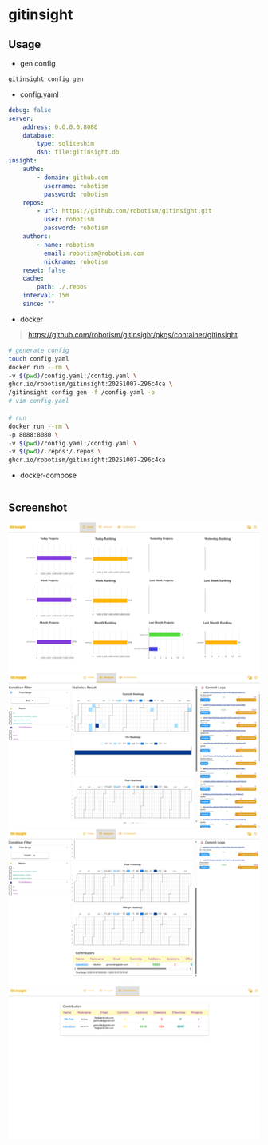 # gitinsight

## Usage


- gen config
```bash
gitinsight config gen
```

- config.yaml
```yaml
debug: false
server:
    address: 0.0.0.0:8080
    database:
        type: sqliteshim
        dsn: file:gitinsight.db
insight:
    auths:
        - domain: github.com
          username: robotism
          password: robotism
    repos:
        - url: https://github.com/robotism/gitinsight.git
          user: robotism
          password: robotism
    authors:
        - name: robotism
          email: robotism@robotism.com
          nickname: robotism
    reset: false
    cache:
        path: ./.repos
    interval: 15m
    since: ""

```

- docker

> https://github.com/robotism/gitinsight/pkgs/container/gitinsight

```bash
# generate config
touch config.yaml
docker run --rm \
-v $(pwd)/config.yaml:/config.yaml \
ghcr.io/robotism/gitinsight:20251007-296c4ca \
/gitinsight config gen -f /config.yaml -o
# vim config.yaml

# run
docker run --rm \
-p 8088:8080 \
-v $(pwd)/config.yaml:/config.yaml \
-v $(pwd)/.repos:/.repos \
ghcr.io/robotism/gitinsight:20251007-296c4ca

```

- docker-compose

```bash


```

## Screenshot

![](screenshots/home.png)
![](screenshots/analyzer1.png)
![](screenshots/analyzer2.png)
![](screenshots/contributors.png)